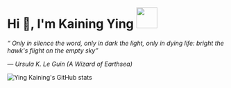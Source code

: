 <h1>Hi 👋, I'm Kaining Ying <img src='https://github.githubassets.com/images/mona-whisper.gif' width=48 height=48 /></h1>

*“ Only in silence the word, only in dark the light, only in dying life: bright the hawk's flight on the empty sky”*

*— Ursula K. Le Guin (A Wizard of Earthsea)*

![Ying Kaining's GitHub stats](https://github-readme-stats.vercel.app/api?username=yingkaining)
